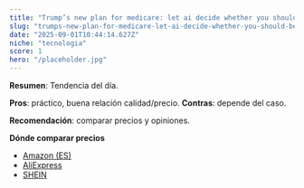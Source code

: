 ```yaml
---
title: "Trump’s new plan for medicare: let ai decide whether you should be covered or not -- “this is exactly the same tactic that private insurers like unitedhealth use to delay and deny treatment”"
slug: "trumps-new-plan-for-medicare-let-ai-decide-whether-you-should-be-covered-or-not-"
date: "2025-09-01T10:44:14.627Z"
niche: "tecnologia"
score: 1
hero: "/placeholder.jpg"
---
```


**Resumen**: Tendencia del día.

**Pros**: práctico, buena relación calidad/precio. **Contras**: depende del caso.

**Recomendación**: comparar precios y opiniones.

**Dónde comparar precios**
- [Amazon (ES)](https://www.amazon.es/s?k=Trump%E2%80%99s+new+plan+for+medicare%3A+let+ai+decide+whether+you+should+be+covered+or+not+--+%E2%80%9Cthis+is+exactly+the+same+tactic+that+private+insurers+like+unitedhealth+use+to+delay+and+deny+treatment%E2%80%9D&tag=teknovashop25-21)
- [AliExpress](https://www.aliexpress.com/wholesale?SearchText=Trump%E2%80%99s+new+plan+for+medicare%3A+let+ai+decide+whether+you+should+be+covered+or+not+--+%E2%80%9Cthis+is+exactly+the+same+tactic+that+private+insurers+like+unitedhealth+use+to+delay+and+deny+treatment%E2%80%9D)
- [SHEIN](https://www.shein.com/pdsearch?q=Trump%E2%80%99s+new+plan+for+medicare%3A+let+ai+decide+whether+you+should+be+covered+or+not+--+%E2%80%9Cthis+is+exactly+the+same+tactic+that+private+insurers+like+unitedhealth+use+to+delay+and+deny+treatment%E2%80%9D)
